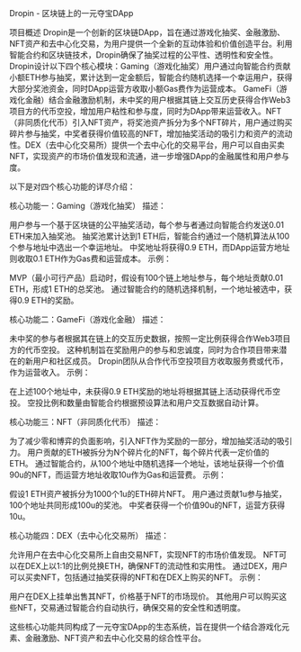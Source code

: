 Dropin - 区块链上的一元夺宝DApp

项目概述
Dropin是一个创新的区块链DApp，旨在通过游戏化抽奖、金融激励、NFT资产和去中心化交易，为用户提供一个全新的互动体验和价值创造平台。利用智能合约和区块链技术，Dropin确保了抽奖过程的公平性、透明性和安全性。
Dropin设计以下四个核心模块：Gaming（游戏化抽奖）用户通过向智能合约贡献小额ETH参与抽奖，累计达到一定金额后，智能合约随机选择一个幸运用户，获得大部分奖池资金，同时DApp运营方收取小额Gas费作为运营成本。
GameFi（游戏化金融）结合金融激励机制，未中奖的用户根据其链上交互历史获得合作Web3项目方的代币空投，增加用户粘性和参与度，同时为DApp带来运营收入。NFT（非同质化代币）引入NFT资产，将奖池资产拆分为多个NFT碎片，用户通过购买碎片参与抽奖，中奖者获得价值较高的NFT，增加抽奖活动的吸引力和资产的流动性。DEX（去中心化交易所）提供一个去中心化的交易平台，用户可以自由买卖NFT，实现资产的市场价值发现和流通，进一步增强DApp的金融属性和用户参与度。

以下是对四个核心功能的详尽介绍：

核心功能一：Gaming（游戏化抽奖）
描述：

用户参与一个基于区块链的公平抽奖活动，每个参与者通过向智能合约发送0.01 ETH来加入抽奖池。
抽奖池累计达到1 ETH后，智能合约通过一个随机算法从100个参与地址中选出一个幸运地址。
中奖地址将获得0.9 ETH，而DApp运营方地址则收取0.1 ETH作为Gas费和运营成本。
示例：

MVP（最小可行产品）启动时，假设有100个链上地址参与，每个地址贡献0.01 ETH，形成1 ETH的总奖池。
通过智能合约的随机选择机制，一个地址被选中，获得0.9 ETH的奖励。

核心功能二：GameFi（游戏化金融）
描述：

未中奖的参与者根据其在链上的交互历史数据，按照一定比例获得合作Web3项目方的代币空投。
这种机制旨在奖励用户的参与和忠诚度，同时为合作项目带来潜在的新用户和社区成员。
Dropin团队从合作代币空投项目方收取服务费或代币，作为运营收入。
示例：

在上述100个地址中，未获得0.9 ETH奖励的地址将根据其链上活动获得代币空投。
空投比例和数量由智能合约根据预设算法和用户交互数据自动计算。

核心功能三：NFT（非同质化代币）
描述：

为了减少零和博弈的负面影响，引入NFT作为奖励的一部分，增加抽奖活动的吸引力。
用户贡献的ETH被拆分为N个碎片化的NFT，每个碎片代表一定价值的ETH。
通过智能合约，从100个地址中随机选择一个地址，该地址获得一个价值90u的NFT，而运营方地址收取10u作为Gas和运营费。
示例：

假设1 ETH资产被拆分为1000个1u的ETH碎片NFT。
用户通过贡献1u参与抽奖，100个地址共同形成100u的奖池。
中奖者获得一个价值90u的NFT，运营方获得10u。

核心功能四：DEX（去中心化交易所）
描述：

允许用户在去中心化交易所上自由交易NFT，实现NFT的市场价值发现。
NFT可以在DEX上以1:1的比例兑换ETH，确保NFT的流动性和实用性。
通过DEX，用户可以买卖NFT，包括通过抽奖获得的NFT和在DEX上购买的NFT。
示例：

用户在DEX上挂单出售其NFT，价格基于NFT的市场现价。
其他用户可以购买这些NFT，交易通过智能合约自动执行，确保交易的安全性和透明度。

这些核心功能共同构成了一元夺宝DApp的生态系统，旨在提供一个结合游戏化元素、金融激励、NFT资产和去中心化交易的综合性平台。


